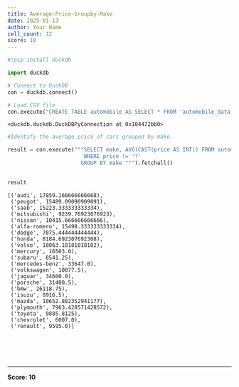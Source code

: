 ```yaml
---
title: Average-Price-Groupby-Make
date: 2025-01-13
author: Your Name
cell_count: 12
score: 10
---
```


```python
#!pip install duckdb
```


```python
import duckdb
```


```python
# Connect to DuckDB
con = duckdb.connect()

```


```python
# Load CSV file
con.execute("CREATE TABLE automobile AS SELECT * FROM 'automobile_data.csv'")

```




    <duckdb.duckdb.DuckDBPyConnection at 0x104472bb0>




```python
#Identify the average price of cars grouped by make.
```


```python
result = con.execute("""SELECT make, AVG(CAST(price AS INT)) FROM automobile
                        WHERE price != '?'
                       GROUP BY make """).fetchall()
                        
```


```python
result                  
```




    [('audi', 17859.166666666668),
     ('peugot', 15489.09090909091),
     ('saab', 15223.333333333334),
     ('mitsubishi', 9239.76923076923),
     ('nissan', 10415.666666666666),
     ('alfa-romero', 15498.333333333334),
     ('dodge', 7875.444444444444),
     ('honda', 8184.692307692308),
     ('volvo', 18063.18181818182),
     ('mercury', 16503.0),
     ('subaru', 8541.25),
     ('mercedes-benz', 33647.0),
     ('volkswagen', 10077.5),
     ('jaguar', 34600.0),
     ('porsche', 31400.5),
     ('bmw', 26118.75),
     ('isuzu', 8916.5),
     ('mazda', 10652.882352941177),
     ('plymouth', 7963.428571428572),
     ('toyota', 9885.8125),
     ('chevrolet', 6007.0),
     ('renault', 9595.0)]




```python

```


```python


```


```python

```


```python

```


```python

```


---
**Score: 10**
